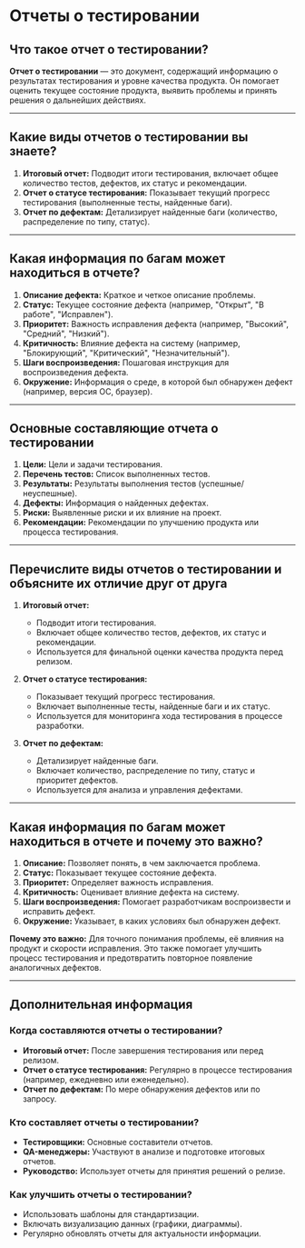 # Отчеты о тестировании

## Что такое отчет о тестировании?
**Отчет о тестировании** — это документ, содержащий информацию о результатах тестирования и уровне качества продукта. Он помогает оценить текущее состояние продукта, выявить проблемы и принять решения о дальнейших действиях.

---

## Какие виды отчетов о тестировании вы знаете?
1. **Итоговый отчет:** Подводит итоги тестирования, включает общее количество тестов, дефектов, их статус и рекомендации.
2. **Отчет о статусе тестирования:** Показывает текущий прогресс тестирования (выполненные тесты, найденные баги).
3. **Отчет по дефектам:** Детализирует найденные баги (количество, распределение по типу, статус).

---

## Какая информация по багам может находиться в отчете?
1. **Описание дефекта:** Краткое и четкое описание проблемы.
2. **Статус:** Текущее состояние дефекта (например, "Открыт", "В работе", "Исправлен").
3. **Приоритет:** Важность исправления дефекта (например, "Высокий", "Средний", "Низкий").
4. **Критичность:** Влияние дефекта на систему (например, "Блокирующий", "Критический", "Незначительный").
5. **Шаги воспроизведения:** Пошаговая инструкция для воспроизведения дефекта.
6. **Окружение:** Информация о среде, в которой был обнаружен дефект (например, версия ОС, браузер).

---

## Основные составляющие отчета о тестировании
1. **Цели:** Цели и задачи тестирования.
2. **Перечень тестов:** Список выполненных тестов.
3. **Результаты:** Результаты выполнения тестов (успешные/неуспешные).
4. **Дефекты:** Информация о найденных дефектах.
5. **Риски:** Выявленные риски и их влияние на проект.
6. **Рекомендации:** Рекомендации по улучшению продукта или процесса тестирования.

---

## Перечислите виды отчетов о тестировании и объясните их отличие друг от друга
1. **Итоговый отчет:**
   - Подводит итоги тестирования.
   - Включает общее количество тестов, дефектов, их статус и рекомендации.
   - Используется для финальной оценки качества продукта перед релизом.

2. **Отчет о статусе тестирования:**
   - Показывает текущий прогресс тестирования.
   - Включает выполненные тесты, найденные баги и их статус.
   - Используется для мониторинга хода тестирования в процессе разработки.

3. **Отчет по дефектам:**
   - Детализирует найденные баги.
   - Включает количество, распределение по типу, статус и приоритет дефектов.
   - Используется для анализа и управления дефектами.

---

## Какая информация по багам может находиться в отчете и почему это важно?
1. **Описание:** Позволяет понять, в чем заключается проблема.
2. **Статус:** Показывает текущее состояние дефекта.
3. **Приоритет:** Определяет важность исправления.
4. **Критичность:** Оценивает влияние дефекта на систему.
5. **Шаги воспроизведения:** Помогает разработчикам воспроизвести и исправить дефект.
6. **Окружение:** Указывает, в каких условиях был обнаружен дефект.

**Почему это важно:** Для точного понимания проблемы, её влияния на продукт и скорости исправления. Это также помогает улучшить процесс тестирования и предотвратить повторное появление аналогичных дефектов.

---

## Дополнительная информация
### Когда составляются отчеты о тестировании?
- **Итоговый отчет:** После завершения тестирования или перед релизом.
- **Отчет о статусе тестирования:** Регулярно в процессе тестирования (например, ежедневно или еженедельно).
- **Отчет по дефектам:** По мере обнаружения дефектов или по запросу.

### Кто составляет отчеты о тестировании?
- **Тестировщики:** Основные составители отчетов.
- **QA-менеджеры:** Участвуют в анализе и подготовке итоговых отчетов.
- **Руководство:** Использует отчеты для принятия решений о релизе.

### Как улучшить отчеты о тестировании?
- Использовать шаблоны для стандартизации.
- Включать визуализацию данных (графики, диаграммы).
- Регулярно обновлять отчеты для актуальности информации.